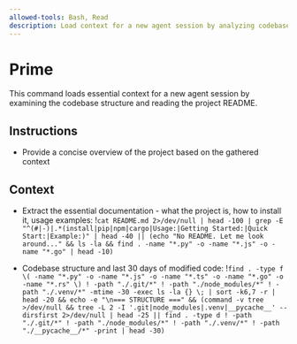 ```yaml
---
allowed-tools: Bash, Read
description: Load context for a new agent session by analyzing codebase structure and README
---
```


# Prime

This command loads essential context for a new agent session by examining the codebase structure and reading the project README.

## Instructions

- Provide a concise overview of the project based on the gathered context

## Context

- Extract the essential documentation - what the project is, how to install it, usage examples: !`cat README.md 2>/dev/null | head -100 | grep -E "^(#|-)|.*(install|pip|npm|cargo|Usage:|Getting Started:|Quick Start:|Example:)" | head -40 || (echo "No README. Let me look around..." && ls -la && find . -name "*.py" -o -name "*.js" -o -name "*.go" | head -10)`

- Codebase structure and last 30 days of modified code: !`find . -type f \( -name "*.py" -o -name "*.js" -o -name "*.ts" -o -name "*.go" -o -name "*.rs" \) ! -path "./.git/*" ! -path "./node_modules/*" ! -path "./.venv/*" -mtime -30 -exec ls -la {} \; | sort -k6,7 -r | head -20 && echo -e "\n=== STRUCTURE ===" && (command -v tree >/dev/null && tree -L 2 -I '.git|node_modules|.venv|__pycache__' --dirsfirst 2>/dev/null | head -25 || find . -type d ! -path "./.git/*" ! -path "./node_modules/*" ! -path "./.venv/*" ! -path "./__pycache__/*" -print | head -30)`
